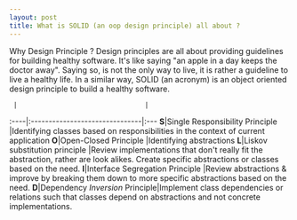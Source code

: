 ```yaml
---
layout: post
title: What is SOLID (an oop design principle) all about ?
---
```


Why Design Principle ? Design principles are all about providing guidelines for building healthy software. It's like saying "an apple in a day keeps the doctor away".
Saying so, is not the only way to live, it is rather a guideline to live a healthy life. In a similar way, SOLID (an acronym) is an object oriented design principle to build a healthy
software.  

     |                                |
:----|:-------------------------------|:---
**S**|Single Responsibility Principle |Identifying classes based on responsibilities in the context of current application
**O**|Open-Closed Principle           |Identifying abstractions
**L**|Liskov substitution principle   |Review implementations that don't really fit the abstraction, rather are look alikes. Create specific abstractions or classes based on the need.
**I**|Interface Segregation Principle |Review abstractions & improve by breaking them down to more specific abstractions based on the need.
**D**|Dependency *Inversion* Principle|Implement class dependencies or relations such that classes depend on abstractions and not concrete implementations.
